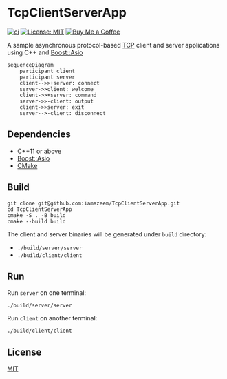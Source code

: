 # TcpClientServerApp

[![ci](https://github.com/iamazeem/TcpClientServerApp/actions/workflows/ci.yml/badge.svg?branch=main)](https://github.com/iamazeem/TcpClientServerApp/actions/workflows/ci.yml)
[![License: MIT](https://img.shields.io/badge/license-MIT-darkgreen.svg?style=flat-square)](./LICENSE)
[![Buy Me a Coffee](https://img.shields.io/badge/Support-Buy%20Me%20A%20Coffee-orange.svg?style=flat-square)](https://www.buymeacoffee.com/iamazeem)

A sample asynchronous protocol-based
[TCP](https://en.wikipedia.org/wiki/Transmission_Control_Protocol) client and
server applications using C++ and
[Boost::Asio](https://www.boost.org/doc/libs/1_76_0/doc/html/boost_asio.html)

```mermaid
sequenceDiagram
    participant client
    participant server
    client-->>+server: connect
    server->>client: welcome
    client->>+server: command
    server->>-client: output
    client->>server: exit
    server-->-client: disconnect
```

## Dependencies

- C++11 or above
- [Boost::Asio](https://www.boost.org/doc/libs/1_76_0/doc/html/boost_asio.html)
- [CMake](https://cmake.org/)

## Build

```shell
git clone git@github.com:iamazeem/TcpClientServerApp.git
cd TcpClientServerApp
cmake -S . -B build
cmake --build build
```

The client and server binaries will be generated under `build` directory:

- `./build/server/server`
- `./build/client/client`

## Run

Run `server` on one terminal:

```shell
./build/server/server
```

Run `client` on another terminal:

```shell
./build/client/client
```

## License

[MIT](./LICENSE)
